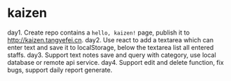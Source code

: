 # kaizen

day1. Create repo contains a `hello, kaizen!` page, publish it to http://kaizen.tangyefei.cn.
day2. Use react to add a textarea which can enter text and save it to localStorage, below the textarea list all entered staffs.
day3. Support text notes save and query with category, use local database or remote api service.
day4. Support edit and delete function, fix bugs, support daily report generate.